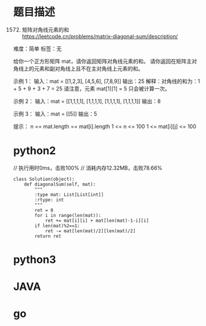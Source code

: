 # 题目描述

1572. 矩阵对角线元素的和  
https://leetcode.cn/problems/matrix-diagonal-sum/description/  

难度：简单
标签：无

给你一个正方形矩阵 mat，请你返回矩阵对角线元素的和。
请你返回在矩阵主对角线上的元素和副对角线上且不在主对角线上元素的和。

示例  1：
输入：mat = [[1,2,3],
            [4,5,6],
            [7,8,9]]
输出：25
解释：对角线的和为：1 + 5 + 9 + 3 + 7 = 25
请注意，元素 mat[1][1] = 5 只会被计算一次。

示例  2：
输入：mat = [[1,1,1,1],
            [1,1,1,1],
            [1,1,1,1],
            [1,1,1,1]]
输出：8

示例 3：
输入：mat = [[5]]
输出：5

提示：
n == mat.length == mat[i].length
1 <= n <= 100
1 <= mat[i][j] <= 100

# python2

// 执行用时0ms，击败100%
// 消耗内存12.32MB，击败78.66%
```
class Solution(object):
    def diagonalSum(self, mat):
        """
        :type mat: List[List[int]]
        :rtype: int
        """
        ret = 0
        for i in range(len(mat)):
            ret += mat[i][i] + mat[len(mat)-1-i][i]
        if len(mat)%2==1:
            ret -= mat[len(mat)/2][len(mat)/2]
        return ret
```

# python3 

# JAVA

# go
